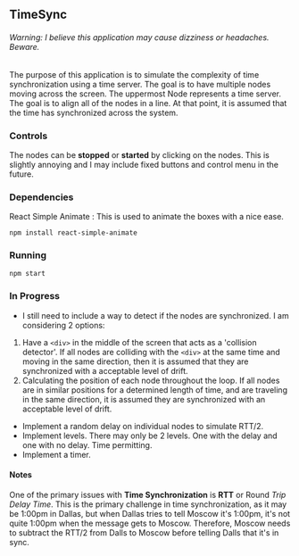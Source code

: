 

##  TimeSync 
###### Warning: I believe this application may cause dizziness or headaches. Beware.

The purpose of this application is to simulate the complexity of time synchronization using a time server. The goal is to have multiple nodes moving across the screen. The uppermost Node represents a time server. The goal is to align all of the nodes in a line. At that point, it is assumed that the time has synchronized across the system. 

### Controls
The nodes can be **stopped** or **started** by clicking on the nodes. This is slightly annoying and I may include fixed buttons and control menu in the future. 


### Dependencies
React Simple Animate : This is used to animate the boxes with a nice ease. 
```
npm install react-simple-animate
```
### Running
```
npm start
```

### In Progress
* I still need to include a way to detect if the nodes are synchronized. I am considering 2 options:
1. Have a `<div>` in the middle of the screen that acts as a 'collision detector'. If all nodes are colliding with the `<div>` at the same time and moving in the same direction, then it is assumed that they are synchronized with a acceptable level of drift. 
2. Calculating the position of each node throughout the loop. If all nodes are in similar positions for a determined length of time, and are traveling in the same direction, it is assumed they are synchronized with an acceptable level of drift. 
* Implement a random delay on individual nodes to simulate RTT/2.
* Implement levels. There may only be 2 levels. One with the delay and one with no delay. Time permitting.
* Implement a timer.




#### Notes
One of the primary issues with **Time Synchronization** is **RTT** or Round *Trip Delay Time*. This is the primary challenge in time synchronization, as it may be 1:00pm in Dallas, but when Dallas tries to tell Moscow it's 1:00pm, it's not quite 1:00pm when the message gets to Moscow. Therefore, Moscow needs to subtract the RTT/2 from Dalls to Moscow before telling Dalls that it's in sync. 
